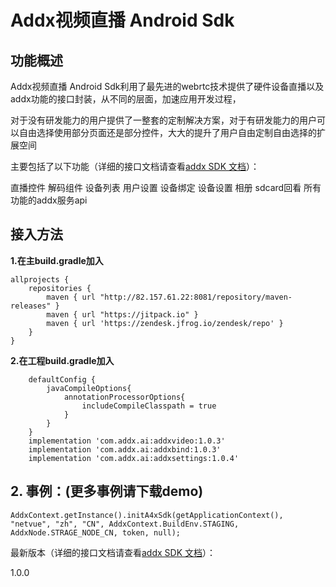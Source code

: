 #  **Addx视频直播 Android Sdk**

## 功能概述
Addx视频直播 Android Sdk利用了最先进的webrtc技术提供了硬件设备直播以及addx功能的接口封装，从不同的层面，加速应用开发过程，

对于没有研发能力的用户提供了一整套的定制解决方案，对于有研发能力的用户可以自由选择使用部分页面还是部分控件，大大的提升了用户自由定制自由选择的扩展空间

主要包括了以下功能（详细的接口文档请查看[addx SDK 文档](https://www.showdoc.com.cn/AddxAndroidSdk "addx SDK 文档")）：

直播控件
解码组件
设备列表
用户设置
设备绑定
设备设置
相册
sdcard回看
所有功能的addx服务api

## 接入方法
**1.在主build.gradle加入**
```
allprojects {
    repositories {
        maven { url "http://82.157.61.22:8081/repository/maven-releases" }
        maven { url "https://jitpack.io" }
        maven { url 'https://zendesk.jfrog.io/zendesk/repo' }
    }
}
```
**2.在工程build.gradle加入**
```
    defaultConfig {
        javaCompileOptions{
            annotationProcessorOptions{
                includeCompileClasspath = true
            }
        }
    }
    implementation 'com.addx.ai:addxvideo:1.0.3'
    implementation 'com.addx.ai:addxbind:1.0.3'
    implementation 'com.addx.ai:addxsettings:1.0.4'
```
## 2. 事例：(更多事例请下载demo)
```
AddxContext.getInstance().initA4xSdk(getApplicationContext(), "netvue", "zh", "CN", AddxContext.BuildEnv.STAGING, AddxNode.STRAGE_NODE_CN, token, null);
```
最新版本（详细的接口文档请查看[addx SDK 文档](https://www.showdoc.com.cn/AddxAndroidSdk "addx SDK 文档")）：

1.0.0
